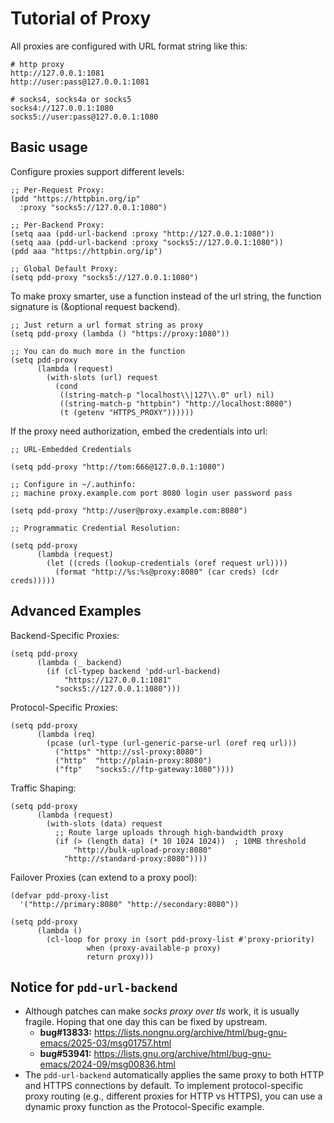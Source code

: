 # Tutorial of Proxy

All proxies are configured with URL format string like this:
```shell
# http proxy
http://127.0.0.1:1081
http://user:pass@127.0.0.1:1081

# socks4, socks4a or socks5
socks4://127.0.0.1:1080
socks5://user:pass@127.0.0.1:1080
```

## Basic usage

Configure proxies support different levels:

```emacs-lisp
;; Per-Request Proxy:
(pdd "https://httpbin.org/ip"
  :proxy "socks5://127.0.0.1:1080")

;; Per-Backend Proxy:
(setq aaa (pdd-url-backend :proxy "http://127.0.0.1:1080"))
(setq aaa (pdd-url-backend :proxy "socks5://127.0.0.1:1080"))
(pdd aaa "https://httpbin.org/ip")

;; Global Default Proxy:
(setq pdd-proxy "socks5://127.0.0.1:1080")
```

To make proxy smarter, use a function instead of the url string, the function signature is (&optional request backend).

```emacs-lisp
;; Just return a url format string as proxy
(setq pdd-proxy (lambda () "https://proxy:1080"))

;; You can do much more in the function
(setq pdd-proxy
      (lambda (request)
        (with-slots (url) request
          (cond
           ((string-match-p "localhost\\|127\\.0" url) nil)
           ((string-match-p "httpbin") "http://localhost:8080")
           (t (getenv "HTTPS_PROXY"))))))
```

If the proxy need authorization, embed the credentials into url:
```emacs-lisp
;; URL-Embedded Credentials

(setq pdd-proxy "http://tom:666@127.0.0.1:1080")

;; Configure in ~/.authinfo:
;; machine proxy.example.com port 8080 login user password pass

(setq pdd-proxy "http://user@proxy.example.com:8080")

;; Programmatic Credential Resolution:

(setq pdd-proxy
      (lambda (request)
        (let ((creds (lookup-credentials (oref request url))))
          (format "http://%s:%s@proxy:8080" (car creds) (cdr creds)))))
```

## Advanced Examples

Backend-Specific Proxies:
```emacs-lisp
(setq pdd-proxy
      (lambda (_ backend)
        (if (cl-typep backend 'pdd-url-backend)
            "https://127.0.0.1:1081"
          "socks5://127.0.0.1:1080")))
```

Protocol-Specific Proxies:
```emacs-lisp
(setq pdd-proxy
      (lambda (req)
        (pcase (url-type (url-generic-parse-url (oref req url)))
          ("https" "http://ssl-proxy:8080")
          ("http"  "http://plain-proxy:8080")
          ("ftp"   "socks5://ftp-gateway:1080"))))
```

Traffic Shaping:
```emacs-lisp
(setq pdd-proxy
      (lambda (request)
        (with-slots (data) request
          ;; Route large uploads through high-bandwidth proxy
          (if (> (length data) (* 10 1024 1024))  ; 10MB threshold
              "http://bulk-upload-proxy:8080"
            "http://standard-proxy:8080"))))
```

Failover Proxies (can extend to a proxy pool):
```emacs-lisp
(defvar pdd-proxy-list
  '("http://primary:8080" "http://secondary:8080"))

(setq pdd-proxy
      (lambda ()
        (cl-loop for proxy in (sort pdd-proxy-list #'proxy-priority)
                 when (proxy-available-p proxy)
                 return proxy)))
```

## Notice for `pdd-url-backend`

- Although patches can make _socks proxy over tls_ work, it is usually fragile. Hoping that one day this can be fixed by upstream.
  * **bug#13833:** https://lists.nongnu.org/archive/html/bug-gnu-emacs/2025-03/msg01757.html
  * **bug#53941:** https://lists.gnu.org/archive/html/bug-gnu-emacs/2024-09/msg00836.html
- The `pdd-url-backend` automatically applies the same proxy to both HTTP and HTTPS connections by default. To implement protocol-specific proxy routing (e.g., different proxies for HTTP vs HTTPS), you can use a dynamic proxy function as the Protocol-Specific example.
